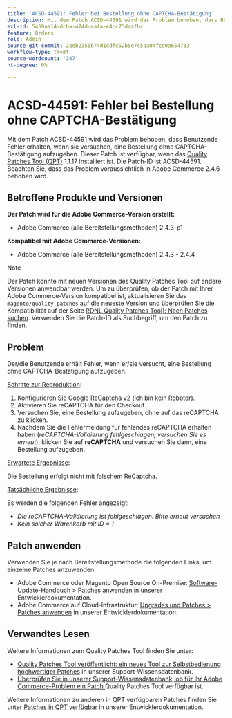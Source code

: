 ```yaml
---
title: 'ACSD-44591: Fehler bei Bestellung ohne CAPTCHA-Bestätigung'
description: Mit dem Patch ACSD-44591 wird das Problem behoben, dass Benutzende Fehler erhalten, wenn sie versuchen, eine Bestellung ohne CAPTCHA-Bestätigung aufzugeben.
exl-id: 5459aa14-dcba-474d-aafa-e4cc73daafbc
feature: Orders
role: Admin
source-git-commit: 2aeb2355b74d1cdfc62b5e7c5aa04fcd0a654733
workflow-type: tm+mt
source-wordcount: '387'
ht-degree: 0%

---
```


# ACSD-44591: Fehler bei Bestellung ohne CAPTCHA-Bestätigung

Mit dem Patch ACSD-44591 wird das Problem behoben, dass Benutzende Fehler erhalten, wenn sie versuchen, eine Bestellung ohne CAPTCHA-Bestätigung aufzugeben.
Dieser Patch ist verfügbar, wenn das [Quality Patches Tool (QPT)](/help/announcements/adobe-commerce-announcements/magento-quality-patches-released-new-tool-to-self-serve-quality-patches.md) 1.1.17 installiert ist. Die Patch-ID ist ACSD-44591. Beachten Sie, dass das Problem voraussichtlich in Adobe Commerce 2.4.6 behoben wird.

## Betroffene Produkte und Versionen

**Der Patch wird für die Adobe Commerce-Version erstellt:**

* Adobe Commerce (alle Bereitstellungsmethoden) 2.4.3-p1

**Kompatibel mit Adobe Commerce-Versionen:**

* Adobe Commerce (alle Bereitstellungsmethoden) 2.4.3 - 2.4.4

>[!NOTE]
>
>Der Patch könnte mit neuen Versionen des Quality Patches Tool auf andere Versionen anwendbar werden. Um zu überprüfen, ob der Patch mit Ihrer Adobe Commerce-Version kompatibel ist, aktualisieren Sie das `magento/quality-patches` auf die neueste Version und überprüfen Sie die Kompatibilität auf der Seite [[!DNL Quality Patches Tool]: Nach Patches suchen](https://experienceleague.adobe.com/tools/commerce-quality-patches/index.html?lang=de). Verwenden Sie die Patch-ID als Suchbegriff, um den Patch zu finden.

## Problem

Der/die Benutzende erhält Fehler, wenn er/sie versucht, eine Bestellung ohne CAPTCHA-Bestätigung aufzugeben.

<u>Schritte zur Reproduktion</u>:

1. Konfigurieren Sie Google ReCaptcha v2 (ich bin kein Roboter).
1. Aktivieren Sie reCAPTCHA für den Checkout.
1. Versuchen Sie, eine Bestellung aufzugeben, ohne auf das reCAPTCHA zu klicken.
1. Nachdem Sie die Fehlermeldung für fehlendes reCAPTCHA erhalten haben (*reCAPTCHA-Validierung fehlgeschlagen, versuchen Sie es erneut*), klicken Sie auf **reCAPTCHA** und versuchen Sie dann, eine Bestellung aufzugeben.

<u>Erwartete Ergebnisse</u>:

Die Bestellung erfolgt nicht mit falschem ReCaptcha.

<u>Tatsächliche Ergebnisse</u>:

Es werden die folgenden Fehler angezeigt:

* *Die reCAPTCHA-Validierung ist fehlgeschlagen. Bitte erneut versuchen*
* *Kein solcher Warenkorb mit ID = 1*

## Patch anwenden

Verwenden Sie je nach Bereitstellungsmethode die folgenden Links, um einzelne Patches anzuwenden:

* Adobe Commerce oder Magento Open Source On-Premise: [Software-Update-Handbuch > Patches anwenden](https://experienceleague.adobe.com/de/docs/commerce-operations/tools/quality-patches-tool/usage) in unserer Entwicklerdokumentation.
* Adobe Commerce auf Cloud-Infrastruktur: [Upgrades und Patches > Patches anwenden](https://experienceleague.adobe.com/de/docs/commerce-cloud-service/user-guide/develop/upgrade/apply-patches) in unserer Entwicklerdokumentation.

## Verwandtes Lesen

Weitere Informationen zum Quality Patches Tool finden Sie unter:

* [Quality Patches Tool veröffentlicht: ein neues Tool zur Selbstbedienung hochwertiger Patches](/help/announcements/adobe-commerce-announcements/magento-quality-patches-released-new-tool-to-self-serve-quality-patches.md) in unserer Support-Wissensdatenbank.
* [Überprüfen Sie in unserer Support-Wissensdatenbank, ob für Ihr Adobe Commerce-Problem ein Patch ](/help/support-tools/patches-available-in-qpt-tool/check-patch-for-magento-issue-with-magento-quality-patches.md) Quality Patches Tool verfügbar ist.

Weitere Informationen zu anderen in QPT verfügbaren Patches finden Sie unter [Patches in QPT verfügbar](https://experienceleague.adobe.com/tools/commerce-quality-patches/index.html?lang=de) in unserer Entwicklerdokumentation.

